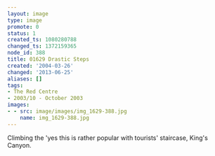 ```yaml
---
layout: image
type: image
promote: 0
status: 1
created_ts: 1080280788
changed_ts: 1372159365
node_id: 388
title: 01629 Drastic Steps
created: '2004-03-26'
changed: '2013-06-25'
aliases: []
tags:
- The Red Centre
- 2003/10 - October 2003
images:
- - src: image/images/img_1629-388.jpg
    name: img_1629-388.jpg
---
```

Climbing the 'yes this is rather popular with tourists' staircase, King's Canyon.

